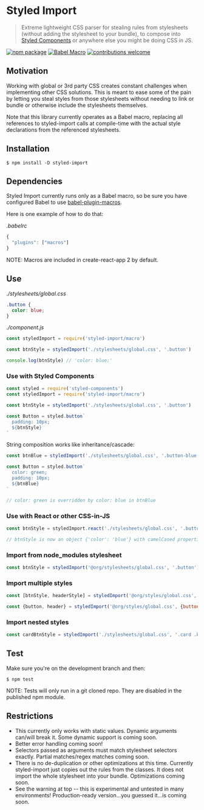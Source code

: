 
# Styled Import
> Extreme lightweight CSS parser for stealing rules from stylesheets (without adding the stylesheet to your bundle), to compose into [Styled Components](https://www.styled-components.com/) or anywhere else you might be doing CSS in JS.

[![npm package](https://badge.fury.io/js/styled-import.svg)](https://badge.fury.io/js/styled-import)
[![Babel Macro](https://img.shields.io/badge/babel--macro-%F0%9F%8E%A3-f5da55.svg?style=flat-square)](https://github.com/kentcdodds/babel-plugin-macros)
[![contributions welcome](https://img.shields.io/badge/contributions-welcome-brightgreen.svg?style=flat)](https://github.com/glortho/styled-import/issues)

## Motivation

Working with global or 3rd party CSS creates constant challenges when implementing other CSS solutions. This is meant to ease some of the pain by letting you steal styles from those stylesheets without needing to link or bundle or otherwise include the stylesheets themselves.

Note that this library currently operates as a Babel macro, replacing all
references to styled-import calls at compile-time with the actual style declarations from the
referenced stylesheets.

## Installation

```
$ npm install -D styled-import
```

## Dependencies

Styled Import currently runs only as a Babel macro, so be sure you have
configured Babel to use [babel-plugin-macros](https://www.npmjs.com/package/babel-plugin-macros).

Here is one example of how to do that:

_.babelrc_

```javascript
{
  "plugins": ["macros"]
}
```

NOTE: Macros are included in create-react-app 2 by default.

## Use

_./stylesheets/global.css_

```css
.button {
  color: blue;
}
```

_./component.js_

```javascript
const styledImport = require('styled-import/macro')

const btnStyle = styledImport('./stylesheets/global.css', '.button')

console.log(btnStyle) // 'color: blue;'
```

### Use with Styled Components

```javascript
const styled = require('styled-components')
const styledImport = require('styled-import/macro')

const btnStyle = styledImport('./stylesheets/global.css', '.button')

const Button = styled.button`
  padding: 10px;
  ${btnStyle}
`
```

String composition works like inheritance/cascade:

```javascript
const btnBlue = styledImport('./stylesheets/global.css', '.button-blue')

const Button = styled.button`
  color: green;
  padding: 10px;
  ${btnBlue}
`

// color: green is overridden by color: blue in btnBlue
```

### Use with React or other CSS-in-JS

```javascript
const btnStyle = styledImport.react('./stylesheets/global.css', '.button')

// btnStyle is now an object {'color': 'blue'} with camelCased properties, instead of a CSS string
```

### Import from node_modules stylesheet

```javascript
const btnStyle = styledImport('@org/stylesheets/global.css', '.button')
```

### Import multiple styles


```javascript
const [btnStyle, headerStyle] = styledImport('@org/styles/global.css', ['.button', '.header'])

const {button, header} = styledImport('@org/styles/global.css', {button: '.button', header: '.header'})
```

### Import nested styles

```javascript
const cardBtnStyle = styledImport('./stylesheets/global.css', '.card .button')
```

## Test

Make sure you're on the development branch and then:

```
$ npm test
```

NOTE: Tests will only run in a git cloned repo. They are disabled in the
published npm module.

## Restrictions

- This currently only works with static values. Dynamic arguments can/will
  break it. Some dynamic support is coming soon.
- Better error handling coming soon!
- Selectors passed as arguments must match stylesheet selectors exactly. Partial matches/regex matches coming soon.
- There is no de-duplication or other optimizations at this time. Currently styled-import just copies out the rules from the classes. It does not import the whole stylesheet into your bundle. Optimizations coming soon.
- See the warning at top -- this is experimental and untested in many
  environments! Production-ready version...you guessed it...is coming soon.

